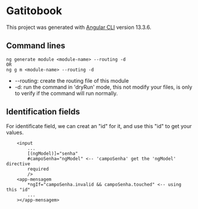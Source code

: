 # Gatitobook

This project was generated with [Angular CLI](https://github.com/angular/angular-cli) version 13.3.6.


## Command lines
    ng generate module <module-name> --routing -d
    OR 
    ng g m <module-name> --routing -d
    
- --routing: create the routing file of this module
- -d: run the command in 'dryRun' mode, this not modify your files, is only to verify if the command will run normally.

## Identification fields
For identificate field, we can creat an "id" for it, and use this "id" to get your values.

        <input
            ...
            [(ngModel)]="senha"
            #campoSenha="ngModel" <-- 'campoSenha' get the 'ngModel' directive
            required
            />
        <app-mensagem
            *ngIf="campoSenha.invalid && campoSenha.touched" <-- using this "id"
            ...
        ></app-mensagem>

